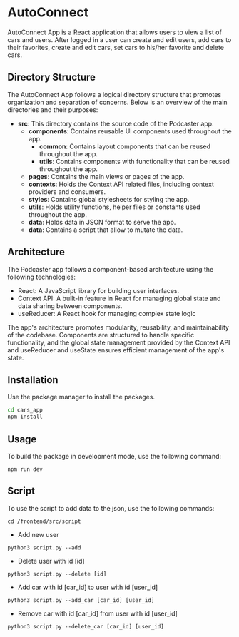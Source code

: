 # AutoConnect

AutoConnect App is a React application that allows users to view a list of cars and users. After logged in a user can create and edit users, add cars to their favorites, create and edit cars, set cars to his/her favorite and delete cars.

## Directory Structure

The AutoConnect App follows a logical directory structure that promotes organization and separation of concerns. Below is an overview of the main directories and their purposes:

* **src**: This directory contains the source code of the Podcaster app.
  * **components**: Contains reusable UI components used throughout the app.
    * **common**: Contains layout components that can be reused throughout the app.
    * **utils**: Contains components with functionality that can be reused throughout the app.
  * **pages**: Contains the main views or pages of the app.
  * **contexts**: Holds the Context API related files, including context providers and consumers.
  * **styles**: Contains global stylesheets for styling the app.
  * **utils**: Holds utility functions, helper files or constants used throughout the app.
  * **data**: Holds data in JSON format to serve the app.
  * **data**: Contains a script that allow to mutate the data.


## Architecture

The Podcaster app follows a component-based architecture using the following technologies:

* React: A JavaScript library for building user interfaces.
* Context API: A built-in feature in React for managing global state and data sharing between components.
* useReducer: A React hook for managing complex state logic

The app's architecture promotes modularity, reusability, and maintainability of the codebase. Components are structured to handle specific functionality, and the global state management provided by the Context API and useReducer and useState ensures efficient management of the app's state.

## Installation

Use the package manager to install the packages.

```bash
cd cars_app
npm install
```

## Usage

To build the package in development mode, use the following command:

```
npm run dev
```

## Script

To use the script to add data to the json, use the following commands:

```
cd /frontend/src/script
```

* Add new user
```
python3 script.py --add 
```

* Delete user with id [id]
```
python3 script.py --delete [id] 
```

* Add car with id [car_id] to user with id [user_id]
```
python3 script.py --add_car [car_id] [user_id]
```

* Remove car with id [car_id] from user with id [user_id]
```
python3 script.py --delete_car [car_id] [user_id]
```

